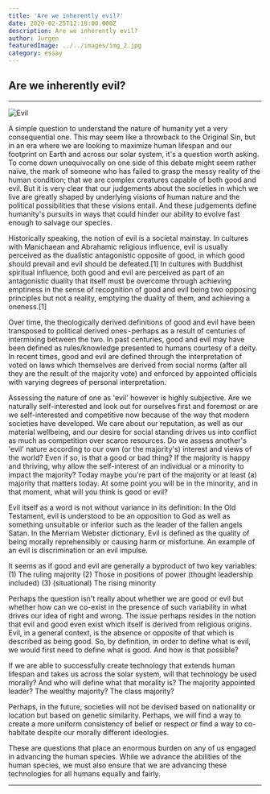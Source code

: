 ```yaml
---
title: 'Are we inherently evil?'
date: 2020-02-25T12:18:00.000Z
description: Are we inherently evil? 
author: Jurgen
featuredImage: ../../images/img_2.jpg
category: essay
---
```


## Are we inherently evil? 
---

![Evil](../../images/evil.jpg)

A simple question to understand the nature of humanity yet a very consequential one. This may seem like a throwback to the Original Sin, but in an era where we are looking to maximize human lifespan and our footprint on Earth and across our solar system, it's a question worth asking. To come down unequivocally on one side of this debate might seem rather naïve, the mark of someone who has failed to grasp the messy reality of the human condition; that we are complex creatures capable of both good and evil. But it is very clear that our judgements about the societies in which we live are greatly shaped by underlying visions of human nature and the political possibilities that these visions entail. And these judgements define humanity's pursuits in ways that could hinder our ability to evolve fast enough to salvage our species. 

Historically speaking, the notion of evil is a societal mainstay. In cultures with Manichaean and Abrahamic religious influence, evil is usually perceived as the dualistic antagonistic opposite of good, in which good should prevail and evil should be defeated.[1] In cultures with Buddhist spiritual influence, both good and evil are perceived as part of an antagonistic duality that itself must be overcome through achieving emptiness in the sense of recognition of good and evil being two opposing principles but not a reality, emptying the duality of them, and achieving a oneness.[1]

Over time, the theologically derived definitions of good and evil have been transposed to political derived ones - perhaps as a result of centuries of intermixing between the two. In past centuries, good and evil may have been defined as rules/knowledge presented to humans courtesy of a deity. In recent times, good and evil are defined through the interpretation of voted on laws which themselves are derived from social norms (after all they are the result of the majority vote) and enforced by appointed officials with varying degrees of personal interpretation. 

Assessing the nature of one as 'evil' however is highly subjective. Are we naturally self-interested and look out for ourselves first and foremost or are we self-interested and competitive now because of the way that modern societies have developed. We care about our reputation, as well as our material wellbeing, and our desire for social standing drives us into conflict as much as competition over scarce resources. Do we assess another's 'evil' nature according to our own (or the majority's) interest and views of the world? Even if so, is that a good or bad thing? If the majority is happy and thriving, why allow the self-interest of an individual or a minority to impact the majority? Today maybe you're part of the majority or at least (a) majority that matters today. At some point you will be in the minority, and in that moment, what will you think is good or evil? 

Evil itself as a word is not without variance in its definition:
In the Old Testament, evil is understood to be an opposition to God as well as something unsuitable or inferior such as the leader of the fallen angels Satan.
In the Merriam Webster dictionary, Evil is defined as the quality of being morally reprehensibly or causing harm or misfortune. An example of an evil is discrimination or an evil impulse. 

It seems as if good and evil are generally a byproduct of two key variables:
(1) The ruling majority
(2) Those in positions of power (thought leadership included)
(3) (situational) The rising minority

Perhaps the question isn't really about whether we are good or evil but whether how can we co-exist in the presence of such variability in what drives our idea of right and wrong. The issue perhaps resides in the notion that evil and good even exist which itself is derived from religious origins. Evil, in a general context, is the absence or opposite of that which is described as being good. So, by definition, in order to define what is evil, we would first need to define what is good. And how is that possible?

If we are able to successfully create technology that extends human lifespan and takes us across the solar system, will that technology be used morally? And who will define what that morality is? The majority appointed leader? The wealthy majority? The class majority? 

Perhaps, in the future, societies will not be devised based on nationality or location but based on genetic similarity. Perhaps, we will find a way to create a more uniform consistency of belief or respect or find a way to co-habitate despite our morally different ideologies. 

These are questions that place an enormous burden on any of us engaged in advancing the human species. While we advance the abilities of the human species, we must also ensure that we are advancing these technologies for all humans equally and fairly. 


---
